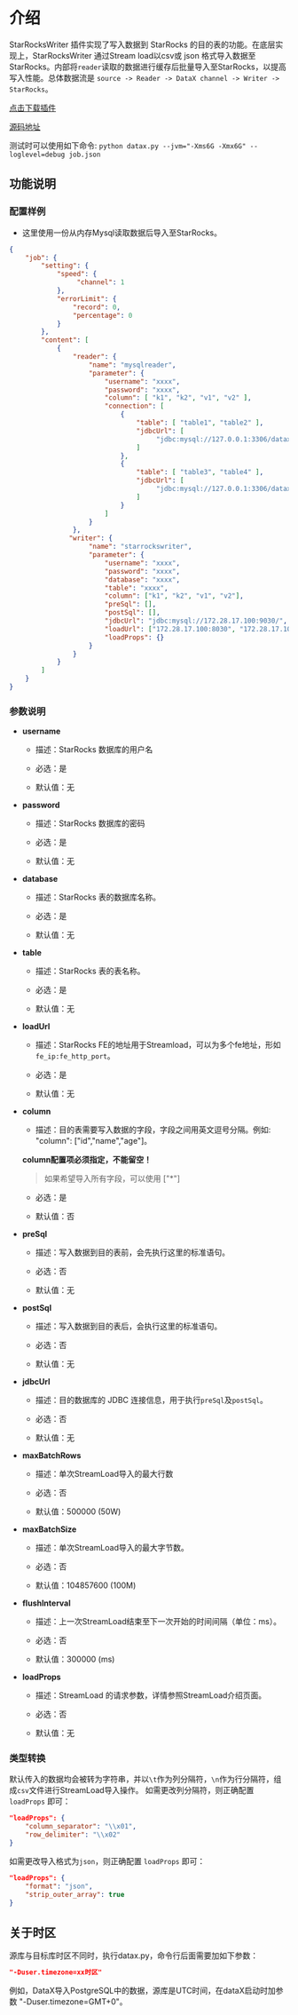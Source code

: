 # 介绍

StarRocksWriter 插件实现了写入数据到 StarRocks 的目的表的功能。在底层实现上，StarRocksWriter 通过Stream load以csv或 json 格式导入数据至StarRocks。内部将`reader`读取的数据进行缓存后批量导入至StarRocks，以提高写入性能。总体数据流是 `source -> Reader -> DataX channel -> Writer -> StarRocks`。

[点击下载插件](https://github.com/StarRocks/DataX/releases)

[源码地址](https://github.com/StarRocks/DataX)

测试时可以使用如下命令:
 `python datax.py --jvm="-Xms6G -Xmx6G" --loglevel=debug job.json`

## 功能说明

### 配置样例

* 这里使用一份从内存Mysql读取数据后导入至StarRocks。

```json
{
    "job": {
        "setting": {
            "speed": {
                 "channel": 1
            },
            "errorLimit": {
                "record": 0,
                "percentage": 0
            }
        },
        "content": [
            {
                "reader": {
                    "name": "mysqlreader",
                    "parameter": {
                        "username": "xxxx",
                        "password": "xxxx",
                        "column": [ "k1", "k2", "v1", "v2" ],
                        "connection": [
                            {
                                "table": [ "table1", "table2" ],
                                "jdbcUrl": [
                                     "jdbc:mysql://127.0.0.1:3306/datax_test1"
                                ]
                            },
                            {
                                "table": [ "table3", "table4" ],
                                "jdbcUrl": [
                                     "jdbc:mysql://127.0.0.1:3306/datax_test2"
                                ]
                            }
                        ]
                    }
                },
               "writer": {
                    "name": "starrockswriter",
                    "parameter": {
                        "username": "xxxx",
                        "password": "xxxx",
                        "database": "xxxx",
                        "table": "xxxx",
                        "column": ["k1", "k2", "v1", "v2"],
                        "preSql": [],
                        "postSql": [], 
                        "jdbcUrl": "jdbc:mysql://172.28.17.100:9030/",
                        "loadUrl": ["172.28.17.100:8030", "172.28.17.100:8030"],
                        "loadProps": {}
                    }
                }
            }
        ]
    }
}

```

### 参数说明

* **username**

  * 描述：StarRocks 数据库的用户名

  * 必选：是

  * 默认值：无

* **password**

  * 描述：StarRocks 数据库的密码

  * 必选：是

  * 默认值：无

* **database**

  * 描述：StarRocks 表的数据库名称。

  * 必选：是

  * 默认值：无

* **table**

  * 描述：StarRocks 表的表名称。

  * 必选：是

  * 默认值：无

* **loadUrl**

  * 描述：StarRocks FE的地址用于Streamload，可以为多个fe地址，形如`fe_ip:fe_http_port`。

  * 必选：是

  * 默认值：无

* **column**

  * 描述：目的表需要写入数据的字段，字段之间用英文逗号分隔。例如: "column": ["id","name","age"]。

   **column配置项必须指定，不能留空！**

  > 如果希望导入所有字段，可以使用 ["*"]

  * 必选：是

  * 默认值：否

* **preSql**

  * 描述：写入数据到目的表前，会先执行这里的标准语句。

  * 必选：否

  * 默认值：无

* **postSql**

  * 描述：写入数据到目的表后，会执行这里的标准语句。

  * 必选：否

  * 默认值：无

* **jdbcUrl**

  * 描述：目的数据库的 JDBC 连接信息，用于执行`preSql`及`postSql`。

  * 必选：否

  * 默认值：无

* **maxBatchRows**

  * 描述：单次StreamLoad导入的最大行数

  * 必选：否

  * 默认值：500000 (50W)

* **maxBatchSize**

  * 描述：单次StreamLoad导入的最大字节数。

  * 必选：否

  * 默认值：104857600 (100M)

* **flushInterval**

  * 描述：上一次StreamLoad结束至下一次开始的时间间隔（单位：ms）。

  * 必选：否

  * 默认值：300000 (ms)

* **loadProps**

  * 描述：StreamLoad 的请求参数，详情参照StreamLoad介绍页面。

  * 必选：否

  * 默认值：无

### 类型转换

默认传入的数据均会被转为字符串，并以`\t`作为列分隔符，`\n`作为行分隔符，组成`csv`文件进行StreamLoad导入操作。
如需更改列分隔符，则正确配置 `loadProps` 即可：

```json
"loadProps": {
    "column_separator": "\\x01",
    "row_delimiter": "\\x02"
}
```

如需更改导入格式为`json`，则正确配置 `loadProps` 即可：

```json
"loadProps": {
    "format": "json",
    "strip_outer_array": true
}
```

## 关于时区

源库与目标库时区不同时，执行datax.py，命令行后面需要加如下参数：

```json
"-Duser.timezone=xx时区"
```

例如，DataX导入PostgreSQL中的数据，源库是UTC时间，在dataX启动时加参数 "-Duser.timezone=GMT+0"。
